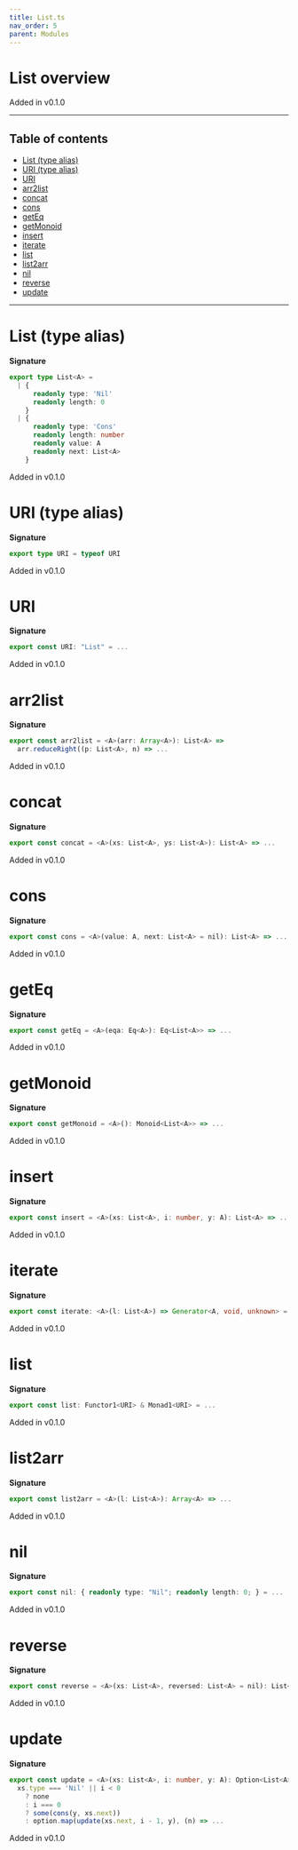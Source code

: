 ```yaml
---
title: List.ts
nav_order: 5
parent: Modules
---
```


# List overview

Added in v0.1.0

---

<h2 class="text-delta">Table of contents</h2>

- [List (type alias)](#list-type-alias)
- [URI (type alias)](#uri-type-alias)
- [URI](#uri)
- [arr2list](#arr2list)
- [concat](#concat)
- [cons](#cons)
- [getEq](#geteq)
- [getMonoid](#getmonoid)
- [insert](#insert)
- [iterate](#iterate)
- [list](#list)
- [list2arr](#list2arr)
- [nil](#nil)
- [reverse](#reverse)
- [update](#update)

---

# List (type alias)

**Signature**

```ts
export type List<A> =
  | {
      readonly type: 'Nil'
      readonly length: 0
    }
  | {
      readonly type: 'Cons'
      readonly length: number
      readonly value: A
      readonly next: List<A>
    }
```

Added in v0.1.0

# URI (type alias)

**Signature**

```ts
export type URI = typeof URI
```

Added in v0.1.0

# URI

**Signature**

```ts
export const URI: "List" = ...
```

Added in v0.1.0

# arr2list

**Signature**

```ts
export const arr2list = <A>(arr: Array<A>): List<A> =>
  arr.reduceRight((p: List<A>, n) => ...
```

Added in v0.1.0

# concat

**Signature**

```ts
export const concat = <A>(xs: List<A>, ys: List<A>): List<A> => ...
```

Added in v0.1.0

# cons

**Signature**

```ts
export const cons = <A>(value: A, next: List<A> = nil): List<A> => ...
```

Added in v0.1.0

# getEq

**Signature**

```ts
export const getEq = <A>(eqa: Eq<A>): Eq<List<A>> => ...
```

Added in v0.1.0

# getMonoid

**Signature**

```ts
export const getMonoid = <A>(): Monoid<List<A>> => ...
```

Added in v0.1.0

# insert

**Signature**

```ts
export const insert = <A>(xs: List<A>, i: number, y: A): List<A> => ...
```

Added in v0.1.0

# iterate

**Signature**

```ts
export const iterate: <A>(l: List<A>) => Generator<A, void, unknown> = ...
```

Added in v0.1.0

# list

**Signature**

```ts
export const list: Functor1<URI> & Monad1<URI> = ...
```

Added in v0.1.0

# list2arr

**Signature**

```ts
export const list2arr = <A>(l: List<A>): Array<A> => ...
```

Added in v0.1.0

# nil

**Signature**

```ts
export const nil: { readonly type: "Nil"; readonly length: 0; } = ...
```

Added in v0.1.0

# reverse

**Signature**

```ts
export const reverse = <A>(xs: List<A>, reversed: List<A> = nil): List<A> => ...
```

Added in v0.1.0

# update

**Signature**

```ts
export const update = <A>(xs: List<A>, i: number, y: A): Option<List<A>> =>
  xs.type === 'Nil' || i < 0
    ? none
    : i === 0
    ? some(cons(y, xs.next))
    : option.map(update(xs.next, i - 1, y), (n) => ...
```

Added in v0.1.0
